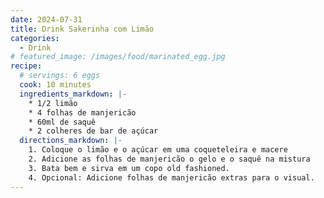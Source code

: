 ```yaml
---
date: 2024-07-31
title: Drink Sakerinha com Limão 
categories:
  - Drink
# featured_image: /images/food/marinated_egg.jpg
recipe:
  # servings: 6 eggs
  cook: 10 minutes
  ingredients_markdown: |-
    * 1/2 limão
    * 4 folhas de manjericão
    * 60ml de saquê
    * 2 colheres de bar de açúcar
  directions_markdown: |-
    1. Coloque o limão e o açúcar em uma coqueteleira e macere
    2. Adicione as folhas de manjericão o gelo e o saquê na mistura
    3. Bata bem e sirva em um copo old fashioned.
    4. Opcional: Adicione folhas de manjericão extras para o visual.
---
```


